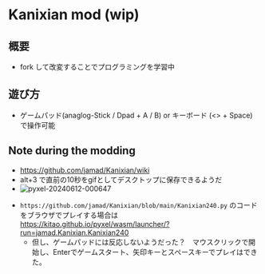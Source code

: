 # Kanixian mod (wip)

## 概要
- fork して改変することでプログラミングを学習中

## 遊び方
- ゲームパッド(anaglog-Stick / Dpad +  A / B) or キーボード (<> + Space) で操作可能

## Note during the modding
-  https://github.com/jamad/Kanixian/wiki
-  alt+3 で直前の10秒をgifとしてデスクトップに保存できるようだ
-  ![pyxel-20240612-000647](https://github.com/jamad/Kanixian/assets/949913/1e7b8aab-01e6-4573-89fe-6c8ecf2a3e47)

* `https://github.com/jamad/Kanixian/blob/main/Kanixian240.py` のコードをブラウザでプレイする場合は https://kitao.github.io/pyxel/wasm/launcher/?run=jamad.Kanixian.Kanixian240
  * 但し、ゲームパッドには反応しないようだった？　マウスクリックで開始し、Enterでゲームスタート、矢印キーとスペースキーでプレイはできた。
